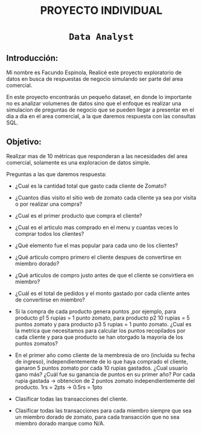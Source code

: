# <h1 align=center> **PROYECTO INDIVIDUAL** </h1>

# <h1 align=center>**`Data Analyst`**</h1>

## Introducción:

Mi nombre es Facundo Espinola, Realicé este proyecto exploratorio de datos en busca de respuestas de negocio simulando ser parte del area comercial.

En este proyecto encontrarás un pequeño dataset, en donde lo importante no es analizar volumenes de datos sino que el enfoque es realizar una simulacion de preguntas de negocio que se pueden llegar a presentar en el dia a dia en el area comercial, a la que daremos respuesta con las consultas SQL.


## Objetivo: 

Realizar mas de 10 métricas que responderan a las necesidades del area comercial, solamente es una exploracion de datos simple.

Preguntas a las que daremos respuesta:

+ ¿Cual es la cantidad total que gasto cada cliente de Zomato?

+ ¿Cuantos dias visito el sitio web de zomato cada cliente ya sea por visita o por realizar una compra?

+ ¿Cual es el primer producto que compra el cliente?

+ ¿Cual es el articulo mas comprado en el menu y cuantas veces lo comprar todos los clientes?

+ ¿Qué elemento fue el mas popular para cada uno de los clientes?

+ ¿Qué articulo compro primero el cliente despues de convertirse en miembro dorado?

+ ¿Qué articulos de compro justo antes de que el cliente se convirtiera en miembro?

+ ¿Cuál es el total de pedidos y el monto gastado por cada cliente antes de convertirse en miembro?

+ Si la compra de cada producto genera puntos ,por ejemplo, 
para producto p1 5 rupias = 1 punto zomato, 
para producto p2 10 rupias = 5 puntos zomato y 
para producto p3 5 rupias = 1 punto zomato. 
¿Cual es la metrica que necesitamos para calcular los puntos recopilados por cada cliente y para que producto se han otorgado la mayoria de los puntos zomatos?

+ En el primer año como cliente de la membresia de oro (incluida su fecha de ingreso), independientemente de lo que haya comprado el cliente, ganaron 5 puntos zomato por cada 10 rupias gastados.
¿Cual usuario gano más?
¿Cuál fue su ganancia de puntos en su primer año? 
Por cada rupia gastada -> obtencion de 2 puntos zomato independientemente del producto. 
1rs = 2pts -> 0.5rs = 1pto

+ Clasificar todas las transacciones del cliente.

+ Clasificar todas las transacciones para cada miembro siempre que sea un miembro dorado de zomato, para cada transacción que no sea miembro dorado marque como N/A.












